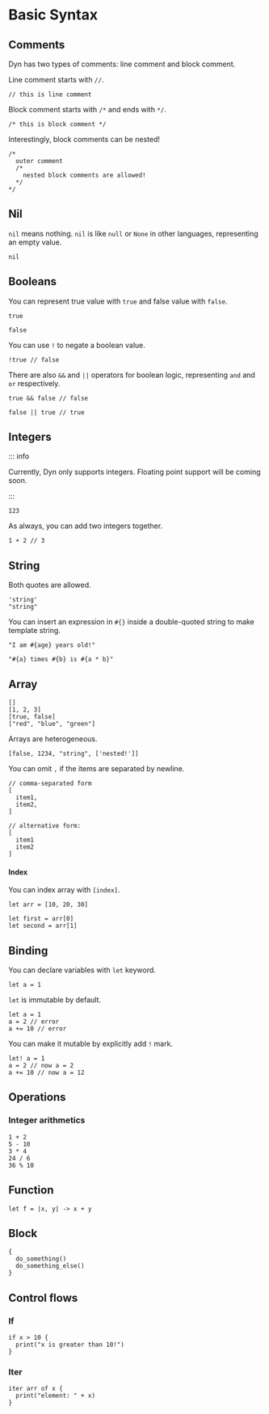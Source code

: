 # Basic Syntax

## Comments

Dyn has two types of comments: line comment and block comment.

Line comment starts with `//`.

```dyn
// this is line comment
```

Block comment starts with `/*` and ends with `*/`.

```dyn
/* this is block comment */
```

Interestingly, block comments can be nested!

```dyn
/*
  outer comment
  /*
    nested block comments are allowed!
  */
*/
```

## Nil

`nil` means nothing. `nil` is like `null` or `None` in other languages, representing an empty value.

```dyn
nil
```

## Booleans

You can represent true value with `true` and false value with `false`.

```dyn
true
```

```dyn
false
```

You can use `!` to negate a boolean value.

```dyn
!true // false
```

There are also `&&` and `||` operators for boolean logic, representing `and` and `or` respectively.

```dyn
true && false // false

false || true // true
```

## Integers

::: info

Currently, Dyn only supports integers. Floating point support will be coming soon.

:::

```dyn
123
```

As always, you can add two integers together.

```dyn
1 + 2 // 3
```

## String

Both quotes are allowed.

```dyn
'string'
"string"
```

You can insert an expression in `#{}` inside a double-quoted string to make template string.

```dyn
"I am #{age} years old!"

"#{a} times #{b} is #{a * b}"
```

## Array

```dyn
[]
[1, 2, 3]
[true, false]
["red", "blue", "green"]
```

Arrays are heterogeneous.

```dyn
[false, 1234, "string", ['nested!']]
```

You can omit `,` if the items are separated by newline.

```dyn
// comma-separated form
[
  item1,
  item2,
]

// alternative form:
[
  item1
  item2
]
```

#### Index

You can index array with `[index]`.

```dyn
let arr = [10, 20, 30]

let first = arr[0]
let second = arr[1]
```

## Binding

You can declare variables with `let` keyword.

```dyn
let a = 1
```

`let` is immutable by default.

```dyn
let a = 1
a = 2 // error
a += 10 // error
```

You can make it mutable by explicitly add `!` mark.

```dyn
let! a = 1
a = 2 // now a = 2
a += 10 // now a = 12
```

## Operations

### Integer arithmetics

```dyn
1 + 2
5 - 10
3 * 4
24 / 6
36 % 10
```

## Function

```
let f = |x, y| -> x + y
```

## Block

```dyn
{
  do_something()
  do_something_else()
}
```

## Control flows

### If

```dyn
if x > 10 {
  print("x is greater than 10!")
}
```

### Iter

```dyn
iter arr of x {
  print("element: " + x)
}
```
